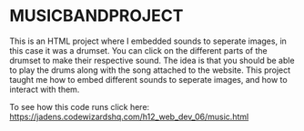 # MUSICBANDPROJECT
This is an HTML project where I embedded sounds to seperate images, in this case it was a drumset. You can click on the different parts of the drumset to make their respective sound. The idea is that you should be able to play the drums along with the song attached to the website. This project taught me how to embed different sounds to seperate images, and how to interact with them.

To see how this code runs click here: https://jadens.codewizardshq.com/h12_web_dev_06/music.html
